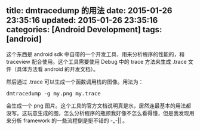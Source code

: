title: dmtracedump 的用法
date: 2015-01-26 23:35:16
updated: 2015-01-26 23:35:16
categories: [Android Development]
tags: [android]
---

这个东西是 android sdk 中自带的一个开发工具，用来分析程序的性能的，和 traceview 配合使用。这个工具需要使用 Debug 中的 trace 方法来生成 .trace 文件（具体方法看 android 的开发文档）。

然后通过 .trace 可以生成一个函数调用栈的图像。用法为：

<pre config="brush:bash;toolbar:false;">
dmtracedump -g my.png my.trace
</pre>

会生成一个 png 图片。这个工具的官方文档说明真是水，居然连最基本的用法都没写。这玩意生成的图，怎么分析程序的瓶颈我好像不怎么看得懂，但是我发现用来分析 framework 的一些流程倒是挺不错的 -_-|| 。

